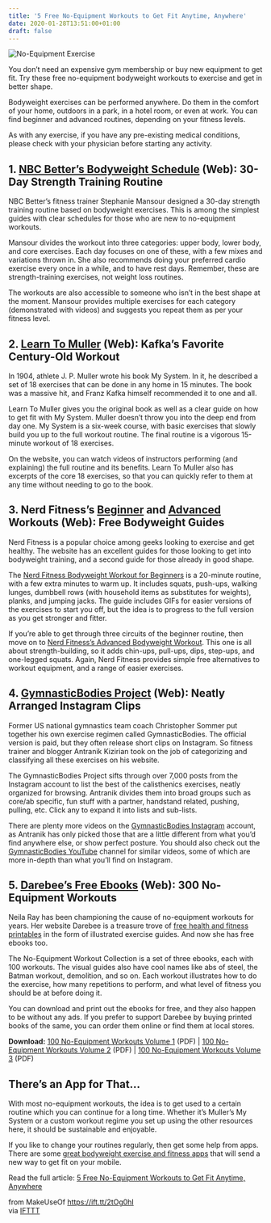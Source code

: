 ```yaml
---
title: '5 Free No-Equipment Workouts to Get Fit Anytime, Anywhere'
date: 2020-01-28T13:51:00+01:00
draft: false
---
```


![No-Equipment Exercise](https://static.makeuseof.com/wp-content/uploads/2020/01/Running.jpg)

You don’t need an expensive gym membership or buy new equipment to get fit. Try these free no-equipment bodyweight workouts to exercise and get in better shape.

Bodyweight exercises can be performed anywhere. Do them in the comfort of your home, outdoors in a park, in a hotel room, or even at work. You can find beginner and advanced routines, depending on your fitness levels.

As with any exercise, if you have any pre-existing medical conditions, please check with your physician before starting any activity.

1\. [NBC Better’s Bodyweight Schedule](https://www.nbcnews.com/better/lifestyle/30-day-strength-training-routine-no-equipment-required-ncna988936) (Web): 30-Day Strength Training Routine
------------------------------------------------------------------------------------------------------------------------------------------------------------------------------------------

NBC Better’s fitness trainer Stephanie Mansour designed a 30-day strength training routine based on bodyweight exercises. This is among the simplest guides with clear schedules for those who are new to no-equipment workouts.

Mansour divides the workout into three categories: upper body, lower body, and core exercises. Each day focuses on one of these, with a few mixes and variations thrown in. She also recommends doing your preferred cardio exercise every once in a while, and to have rest days. Remember, these are strength-training exercises, not weight loss routines.

The workouts are also accessible to someone who isn’t in the best shape at the moment. Mansour provides multiple exercises for each category (demonstrated with videos) and suggests you repeat them as per your fitness level.

2\. [Learn To Muller](https://www.learntomuller.com/) (Web): Kafka’s Favorite Century-Old Workout
-------------------------------------------------------------------------------------------------

In 1904, athlete J. P. Muller wrote his book My System. In it, he described a set of 18 exercises that can be done in any home in 15 minutes. The book was a massive hit, and Franz Kafka himself recommended it to one and all.

Learn To Muller gives you the original book as well as a clear guide on how to get fit with My System. Muller doesn’t throw you into the deep end from day one. My System is a six-week course, with basic exercises that slowly build you up to the full workout routine. The final routine is a vigorous 15-minute workout of 18 exercises.

On the website, you can watch videos of instructors performing (and explaining) the full routine and its benefits. Learn To Muller also has excerpts of the core 18 exercises, so that you can quickly refer to them at any time without needing to go to the book.

3\. Nerd Fitness’s [Beginner](https://www.nerdfitness.com/blog/beginner-body-weight-workout-burn-fat-build-muscle/) and [Advanced](https://www.nerdfitness.com/blog/advanced-body-weight-workout-warning-this-will-kick-your-ass/) Workouts (Web): Free Bodyweight Guides
-------------------------------------------------------------------------------------------------------------------------------------------------------------------------------------------------------------------------------------------------------------------------

Nerd Fitness is a popular choice among geeks looking to exercise and get healthy. The website has an excellent guides for those looking to get into bodyweight training, and a second guide for those already in good shape.

The [Nerd Fitness Bodyweight Workout for Beginners](https://www.nerdfitness.com/blog/beginner-body-weight-workout-burn-fat-build-muscle/) is a 20-minute routine, with a few extra minutes to warm up. It includes squats, push-ups, walking lunges, dumbbell rows (with household items as substitutes for weights), planks, and jumping jacks. The guide includes GIFs for easier versions of the exercises to start you off, but the idea is to progress to the full version as you get stronger and fitter.

If you’re able to get through three circuits of the beginner routine, then move on to [Nerd Fitness’s Advanced Bodyweight Workout](https://www.nerdfitness.com/blog/advanced-body-weight-workout-warning-this-will-kick-your-ass/). This one is all about strength-building, so it adds chin-ups, pull-ups, dips, step-ups, and one-legged squats. Again, Nerd Fitness provides simple free alternatives to workout equipment, and a range of easier exercises.

4\. [GymnasticBodies Project](https://antranik.org/gb/) (Web): Neatly Arranged Instagram Clips
----------------------------------------------------------------------------------------------

Former US national gymnastics team coach Christopher Sommer put together his own exercise regimen called GymnasticBodies. The official version is paid, but they often release short clips on Instagram. So fitness trainer and blogger Antranik Kizirian took on the job of categorizing and classifying all these exercises on his website.

The GymnasticBodies Project sifts through over 7,000 posts from the Instagram account to list the best of the calisthenics exercises, neatly organized for browsing. Antranik divides them into broad groups such as core/ab specific, fun stuff with a partner, handstand related, pushing, pulling, etc. Click any to expand it into lists and sub-lists.

There are plenty more videos on the [GymnasticBodies Instagram](https://www.instagram.com/gymnasticbodies/?hl=en) account, as Antranik has only picked those that are a little different from what you’d find anywhere else, or show perfect posture. You should also check out the [GymnasticBodies YouTube](https://www.youtube.com/user/GymnasticBodies) channel for similar videos, some of which are more in-depth than what you’ll find on Instagram.

5\. [Darebee’s Free Ebooks](https://darebee.com/no-equipment-workouts.html) (Web): 300 No-Equipment Workouts
------------------------------------------------------------------------------------------------------------

Neila Ray has been championing the cause of no-equipment workouts for years. Her website Darebee is a treasure trove of [free health and fitness printables](//www.makeuseof.com/tag/best-health-fitness-templates-printables/) in the form of illustrated exercise guides. And now she has free ebooks too.

The No-Equipment Workout Collection is a set of three ebooks, each with 100 workouts. The visual guides also have cool names like abs of steel, the Batman workout, demolition, and so on. Each workout illustrates how to do the exercise, how many repetitions to perform, and what level of fitness you should be at before doing it.

You can download and print out the ebooks for free, and they also happen to be without any ads. If you prefer to support Darebee by buying printed books of the same, you can order them online or find them at local stores.

**Download:** [100 No-Equipment Workouts Volume 1](https://drive.google.com/open?id=1mfVZ8XzYyX4C-N137LZs-aER-5vCOuSN) (PDF) | [100 No-Equipment Workouts Volume 2](https://drive.google.com/open?id=1BKdJmOv1zeM-y2yRJXInBYeAAr7_2WAz) (PDF) | [100 No-Equipment Workouts Volume 3](https://drive.google.com/open?id=1FGtnK-OmFpsKdaaUpM6bZwgXxfDpzJwy) (PDF)

There’s an App for That…
------------------------

With most no-equipment workouts, the idea is to get used to a certain routine which you can continue for a long time. Whether it’s Muller’s My System or a custom workout regime you set up using the other resources here, it should be sustainable and enjoyable.

If you like to change your routines regularly, then get some help from apps. There are some [great bodyweight exercise and fitness apps](//www.makeuseof.com/tag/best-body-weight-exercise-apps-fitness-anywhere/) that will send a new way to get fit on your mobile.

Read the full article: [5 Free No-Equipment Workouts to Get Fit Anytime, Anywhere](https://www.makeuseof.com/tag/free-no-equipment-workouts-get-fit/)

  
  
from MakeUseOf https://ift.tt/2tOg0hI  
via [IFTTT](https://ifttt.com/?ref=da&site=blogger)